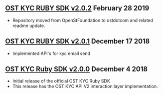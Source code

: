
[OST KYC RUBY SDK v2.0.2](https://github.com/ostdotcom/ost-kyc-sdk-ruby/tree/v2.0.2) February 28 2019
---

* Repository moved from OpenStFoundation to ostdotcom and related readme update.

[OST KYC RUBY SDK v2.0.1](https://github.com/ostdotcom/ost-kyc-sdk-ruby/tree/v2.0.1) December 17 2018
---

* Implemented API's for kyc email send

[OST KYC Ruby SDK v2.0.0](https://github.com/ostdotcom/ost-kyc-sdk-ruby/tree/v2.0.0) December 4 2018
---

* Initial release of the official OST KYC Ruby SDK<br />
* This release has the OST KYC API V2 interaction layer implementation.